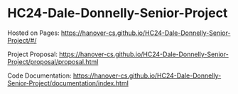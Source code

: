 # HC24-Dale-Donnelly-Senior-Project

Hosted on Pages: https://hanover-cs.github.io/HC24-Dale-Donnelly-Senior-Project/#/

Project Proposal: https://hanover-cs.github.io/HC24-Dale-Donnelly-Senior-Project/proposal/proposal.html

Code Documentation: https://hanover-cs.github.io/HC24-Dale-Donnelly-Senior-Project/documentation/index.html